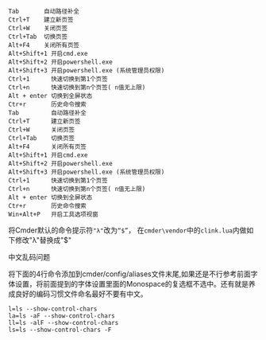 ```
Tab       自动路径补全
Ctrl+T    建立新页签
Ctrl+W    关闭页签
Ctrl+Tab  切换页签
Alt+F4    关闭所有页签
Alt+Shift+1 开启cmd.exe
Alt+Shift+2 开启powershell.exe
Alt+Shift+3 开启powershell.exe (系统管理员权限)
Ctrl+1      快速切换到第1个页签
Ctrl+n      快速切换到第n个页签( n值无上限)
Alt + enter 切换到全屏状态
Ctr+r       历史命令搜索
Tab         自动路径补全
Ctrl+T      建立新页签
Ctrl+W      关闭页签
Ctrl+Tab    切换页签
Alt+F4      关闭所有页签
Alt+Shift+1 开启cmd.exe
Alt+Shift+2 开启powershell.exe
Alt+Shift+3 开启powershell.exe (系统管理员权限)
Ctrl+1      快速切换到第1个页签
Ctrl+n      快速切换到第n个页签( n值无上限)
Alt + enter 切换到全屏状态
Ctr+r       历史命令搜索
Win+Alt+P   开启工具选项视窗
```

将Cmder默认的命令提示符`"λ"`改为`“$”`，
在`cmder\vendor`中的`clink.lua`内做如下修改"λ"替换成"$"

中文乱码问题

将下面的4行命令添加到cmder/config/aliases文件末尾,如果还是不行参考前面字体设置，将前面提到的字体设置里面的Monospace的复选框不选中。还有就是养成良好的编码习惯文件命名最好不要有中文。

```
l=ls --show-control-chars 
la=ls -aF --show-control-chars 
ll=ls -alF --show-control-chars 
ls=ls --show-control-chars -F
```